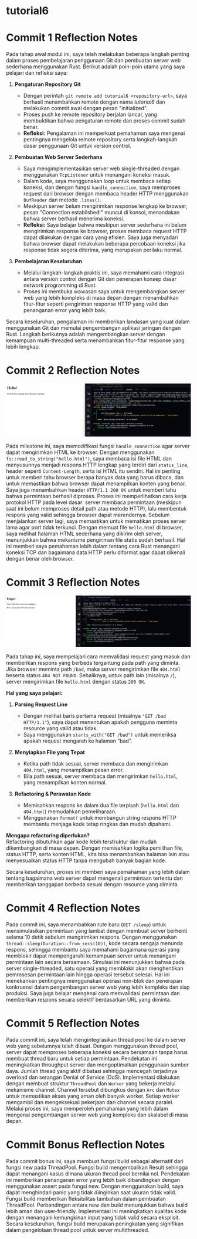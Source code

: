 # tutorial6

# Commit 1 Reflection Notes

Pada tahap awal modul ini, saya telah melakukan beberapa langkah penting dalam proses pembelajaran penggunaan Git dan pembuatan server web sederhana menggunakan Rust. Berikut adalah poin-poin utama yang saya pelajari dan refleksi saya:

1. **Pengaturan Repository Git**  
   - Dengan perintah `git remote add tutorial6 <repository-url>`, saya berhasil menambahkan remote dengan nama *tutorial6* dan melakukan commit awal dengan pesan "initialized".  
   - Proses push ke remote repository berjalan lancar, yang membuktikan bahwa pengaturan remote dan proses commit sudah benar.  
   - **Refleksi:** Pengalaman ini memperkuat pemahaman saya mengenai pentingnya mengelola remote repository serta langkah-langkah dasar penggunaan Git untuk version control.

2. **Pembuatan Web Server Sederhana**  
   - Saya mengimplementasikan server web single-threaded dengan menggunakan `TcpListener` untuk menangani koneksi masuk.  
   - Dalam kode, saya menggunakan loop untuk membaca setiap koneksi, dan dengan fungsi `handle_connection`, saya memproses request dari browser dengan membaca header HTTP menggunakan `BufReader` dan metode `.lines()`.  
   - Meskipun server belum mengirimkan response lengkap ke browser, pesan "Connection established!" muncul di konsol, menandakan bahwa server berhasil menerima koneksi.  
   - **Refleksi:** Saya belajar bahwa meskipun server sederhana ini belum mengirimkan response ke browser, proses membaca request HTTP dapat dilakukan dengan cara yang efisien. Saya juga menyadari bahwa browser dapat melakukan beberapa percobaan koneksi jika response tidak segera diterima, yang merupakan perilaku normal.

3. **Pembelajaran Keseluruhan**  
   - Melalui langkah-langkah praktis ini, saya memahami cara integrasi antara version control dengan Git dan penerapan konsep dasar network programming di Rust.  
   - Proses ini membuka wawasan saya untuk mengembangkan server web yang lebih kompleks di masa depan dengan menambahkan fitur-fitur seperti pengiriman response HTTP yang valid dan penanganan error yang lebih baik.

Secara keseluruhan, pengalaman ini memberikan landasan yang kuat dalam menggunakan Git dan memulai pengembangan aplikasi jaringan dengan Rust. Langkah berikutnya adalah mengembangkan server dengan kemampuan multi-threaded serta menambahkan fitur-fitur response yang lebih lengkap.

# Commit 2 Reflection Notes

![Commit 2 screen capture](/assets/images/commit2.png)


Pada milestone ini, saya memodifikasi fungsi `handle_connection` agar server dapat mengirimkan HTML ke browser. Dengan menggunakan `fs::read_to_string("hello.html")`, saya membaca isi file HTML dan menyusunnya menjadi respons HTTP lengkap yang terdiri dari `status_line`, header seperti `Content-Length`, serta isi HTML itu sendiri. Hal ini penting untuk memberi tahu browser berapa banyak data yang harus dibaca, dan untuk memastikan bahwa browser dapat menampilkan konten yang benar. Saya juga menambahkan header `HTTP/1.1 200 OK` untuk memberi tahu bahwa permintaan berhasil diproses. Proses ini memperlihatkan cara kerja protokol HTTP pada level dasar: server membaca permintaan (meskipun saat ini belum memproses detail path atau metode HTTP), lalu membentuk respons yang valid sehingga browser dapat merendernya. Sebelum menjalankan server lagi, saya memastikan untuk mematikan proses server lama agar port tidak terkunci. Dengan memuat file `hello.html` di browser, saya melihat halaman HTML sederhana yang dikirim oleh server, menunjukkan bahwa mekanisme pengiriman file statis sudah berhasil. Hal ini memberi saya pemahaman lebih dalam tentang cara Rust menangani koneksi TCP dan bagaimana data HTTP perlu diformat agar dapat dikenali dengan benar oleh browser.

# Commit 3 Reflection Notes

![Commit 3 screen capture](/assets/images/commit3.png)

Pada tahap ini, saya mempelajari cara memvalidasi request yang masuk dan memberikan respons yang berbeda tergantung pada path yang diminta. Jika browser meminta path `/bad`, maka server mengirimkan file `404.html` beserta status `404 NOT FOUND`. Sebaliknya, untuk path lain (misalnya `/`), server mengirimkan file `hello.html` dengan status `200 OK`.

**Hal yang saya pelajari:**

1. **Parsing Request Line**  
   - Dengan melihat baris pertama request (misalnya `"GET /bad HTTP/1.1"`), saya dapat menentukan apakah pengguna meminta resource yang valid atau tidak.  
   - Saya menggunakan `starts_with("GET /bad")` untuk memeriksa apakah request mengarah ke halaman “bad”.

2. **Menyiapkan File yang Tepat**  
   - Ketika path tidak sesuai, server membaca dan mengirimkan `404.html`, yang menampilkan pesan error.  
   - Bila path sesuai, server membaca dan mengirimkan `hello.html`, yang menampilkan konten normal.

3. **Refactoring & Perawatan Kode**  
   - Memisahkan respons ke dalam dua file terpisah (`hello.html` dan `404.html`) memudahkan pemeliharaan.  
   - Menggunakan `format!` untuk membangun string respons HTTP membantu menjaga kode tetap ringkas dan mudah dipahami.

**Mengapa refactoring diperlukan?**  
Refactoring dibutuhkan agar kode lebih terstruktur dan mudah dikembangkan di masa depan. Dengan memisahkan logika pemilihan file, status HTTP, serta konten HTML, kita bisa menambahkan halaman lain atau menyesuaikan status HTTP tanpa mengubah banyak bagian kode.

Secara keseluruhan, proses ini memberi saya pemahaman yang lebih dalam tentang bagaimana web server dapat mengenali permintaan tertentu dan memberikan tanggapan berbeda sesuai dengan resource yang diminta.

# Commit 4 Reflection Notes

Pada commit ini, saya menambahkan rute baru (`GET /sleep`) untuk mensimulasikan permintaan yang lambat dengan membuat server berhenti selama 10 detik sebelum mengirimkan respons. Dengan menggunakan `thread::sleep(Duration::from_secs(10))`, kode secara sengaja menunda respons, sehingga membantu saya memahami bagaimana operasi yang memblokir dapat mempengaruhi kemampuan server untuk menangani permintaan lain secara bersamaan. Simulasi ini menunjukkan bahwa pada server single-threaded, satu operasi yang memblokir akan menghentikan pemrosesan permintaan lain hingga operasi tersebut selesai. Hal ini menekankan pentingnya menggunakan operasi non-blok dan penerapan konkruensi dalam pengembangan server web yang lebih kompleks dan siap produksi. Saya juga belajar mengenai cara memvalidasi permintaan dan memberikan respons secara selektif berdasarkan URL yang diminta.

# Commit 5 Reflection Notes

Pada commit ini, saya telah mengintegrasikan thread pool ke dalam server web yang sebelumnya telah dibuat. Dengan menggunakan thread pool, server dapat memproses beberapa koneksi secara bersamaan tanpa harus membuat thread baru untuk setiap permintaan. Pendekatan ini meningkatkan throughput server dan mengoptimalkan penggunaan sumber daya. Jumlah thread yang aktif dibatasi sehingga mencegah terjadinya overload dan serangan Denial of Service (DoS). Implementasi dilakukan dengan membuat struktur `ThreadPool` dan `Worker` yang bekerja melalui mekanisme channel. Channel tersebut dibungkus dengan `Arc` dan `Mutex` untuk memastikan akses yang aman oleh banyak worker. Setiap worker mengambil dan mengeksekusi pekerjaan dari channel secara paralel. Melalui proses ini, saya memperoleh pemahaman yang lebih dalam mengenai pengembangan server web yang kompleks dan skalabel di masa depan.

# Commit Bonus Reflection Notes

Pada commit bonus ini, saya membuat fungsi build sebagai alternatif dari fungsi new pada ThreadPool. Fungsi build mengembalikan Result sehingga dapat menangani kasus dimana ukuran thread pool bernilai nol. Pendekatan ini memberikan penanganan error yang lebih baik dibandingkan dengan menggunakan assert pada fungsi new. Dengan menggunakan build, saya dapat menghindari panic yang tidak diinginkan saat ukuran tidak valid. Fungsi build memberikan fleksibilitas tambahan dalam pembuatan ThreadPool. Perbandingan antara new dan build menunjukkan bahwa build lebih aman dan user-friendly. Implementasi ini meningkatkan kualitas kode dengan menangani kemungkinan input yang tidak valid secara eksplisit. Secara keseluruhan, fungsi build merupakan peningkatan yang signifikan dalam pengelolaan thread pool untuk server multithreaded.


